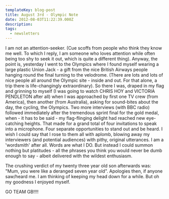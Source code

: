 ```yaml
---
templateKey: blog-post
title: August 3rd - Olympic Note
date: 2012-08-03T11:22:39.000Z
description: 
tags: 
  - newsletters
---
```


I am not an attention-seeker. (Cue scoffs from people who think they know me well. To which I reply, I am someone who loves attention while often being too shy to seek it out, which is quite a different thing). Anyway, the point is, yesterday I went to the Olympics where I found myself wearing a large plastic Union Jack - a gift from the nice British Airways people hanging round the final turning to the velodrome. (There are lots and lots of nice people all around the Olympic site - inside and out. For that alone, a trip there is life-changingly extraordinary). So there I was, draped in my flag and grinning to myself (I was going to watch CHRIS HOY and VICTORIA PENDLETON after all) when I was approached by first one TV crew (from America), then another (from Australia), asking for sound-bites about the day, the cycling, the Olympics. Two more interviews (with BBC radio) followed immediately after the tremendous sprint final for the gold medal, when - it has to be said - my flag-flinging delight had reached new eye-catching heights. That made for a grand total of four invitations to speak into a microphone. Four separate opportunities to stand out and be heard. I wish I could say that I rose to them all with aplomb, blowing away my interviewers (and potential audiences) with pithy, original utterances. I am a 'wordsmith' after all. Words are what I DO. But instead I could summon nothing but platitudes - all the phrases you think you would never be dumb enough to say - albeit delivered with the wildest enthusiasm.

The crushing verdict of my twenty three year old son afterwards was: "Mum, you were like a deranged seven year old".
Apologies then, if anyone saw/heard me. I am thinking of keeping my head down for a while.
But oh my goodness I enjoyed myself.

GO TEAM GB!!!!
